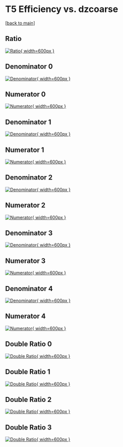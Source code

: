 # T5 Efficiency vs. dzcoarse

[[back to main](./)]



## Ratio

[![Ratio](../mtv/var/T5_vtr_0_0_eff_dzcoarse.png){ width=600px }](../mtv/var/T5_vtr_0_0_eff_dzcoarse.pdf)

## Denominator 0

[![Denominator](../mtv/den/T5_vtr_0_0_eff_dzcoarse_den0.png){ width=600px }](../mtv/den/T5_vtr_0_0_eff_dzcoarse_den0.pdf)

## Numerator 0

[![Numerator](../mtv/num/T5_vtr_0_0_eff_dzcoarse_num0.png){ width=600px }](../mtv/num/T5_vtr_0_0_eff_dzcoarse_num0.pdf)

## Denominator 1

[![Denominator](../mtv/den/T5_vtr_0_0_eff_dzcoarse_den1.png){ width=600px }](../mtv/den/T5_vtr_0_0_eff_dzcoarse_den1.pdf)

## Numerator 1

[![Numerator](../mtv/num/T5_vtr_0_0_eff_dzcoarse_num1.png){ width=600px }](../mtv/num/T5_vtr_0_0_eff_dzcoarse_num1.pdf)

## Denominator 2

[![Denominator](../mtv/den/T5_vtr_0_0_eff_dzcoarse_den2.png){ width=600px }](../mtv/den/T5_vtr_0_0_eff_dzcoarse_den2.pdf)

## Numerator 2

[![Numerator](../mtv/num/T5_vtr_0_0_eff_dzcoarse_num2.png){ width=600px }](../mtv/num/T5_vtr_0_0_eff_dzcoarse_num2.pdf)

## Denominator 3

[![Denominator](../mtv/den/T5_vtr_0_0_eff_dzcoarse_den3.png){ width=600px }](../mtv/den/T5_vtr_0_0_eff_dzcoarse_den3.pdf)

## Numerator 3

[![Numerator](../mtv/num/T5_vtr_0_0_eff_dzcoarse_num3.png){ width=600px }](../mtv/num/T5_vtr_0_0_eff_dzcoarse_num3.pdf)

## Denominator 4

[![Denominator](../mtv/den/T5_vtr_0_0_eff_dzcoarse_den4.png){ width=600px }](../mtv/den/T5_vtr_0_0_eff_dzcoarse_den4.pdf)

## Numerator 4

[![Numerator](../mtv/num/T5_vtr_0_0_eff_dzcoarse_num4.png){ width=600px }](../mtv/num/T5_vtr_0_0_eff_dzcoarse_num4.pdf)

## Double Ratio 0

[![Double Ratio](../mtv/ratio/T5_vtr_0_0_eff_dzcoarse_ratio0.png){ width=600px }](../mtv/ratio/T5_vtr_0_0_eff_dzcoarse_ratio0.pdf)

## Double Ratio 1

[![Double Ratio](../mtv/ratio/T5_vtr_0_0_eff_dzcoarse_ratio1.png){ width=600px }](../mtv/ratio/T5_vtr_0_0_eff_dzcoarse_ratio1.pdf)

## Double Ratio 2

[![Double Ratio](../mtv/ratio/T5_vtr_0_0_eff_dzcoarse_ratio2.png){ width=600px }](../mtv/ratio/T5_vtr_0_0_eff_dzcoarse_ratio2.pdf)

## Double Ratio 3

[![Double Ratio](../mtv/ratio/T5_vtr_0_0_eff_dzcoarse_ratio3.png){ width=600px }](../mtv/ratio/T5_vtr_0_0_eff_dzcoarse_ratio3.pdf)

